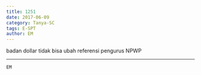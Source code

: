 ```yaml
---
title: 1251
date: 2017-06-09
category: Tanya-SC
tags: E-SPT
author: EM
---
```


badan dollar tidak bisa ubah referensi pengurus NPWP

---



`EM`
